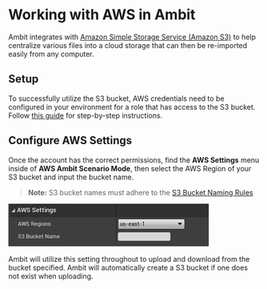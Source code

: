 # Working with AWS in Ambit

Ambit integrates with [Amazon Simple Storage Service (Amazon S3)](https://docs.aws.amazon.com/AmazonS3/latest/userguide/Welcome.html) to help centralize various files into a cloud storage that can then be re-imported easily from any computer.

## Setup

To successfully utilize the S3 bucket, AWS credentials need to be configured in your environment for a role that has access to the S3 bucket. Follow [this guide](https://docs.aws.amazon.com/sdk-for-cpp/v1/developer-guide/credentials.html) for step-by-step instructions.

## Configure AWS Settings

Once the account has the correct permissions, find the **AWS Settings** menu inside of **AWS Ambit Scenario Mode**, then select the AWS Region of your S3 bucket and input the bucket name.

> **Note:** S3 bucket names must adhere to the [S3 Bucket Naming Rules](https://docs.aws.amazon.com/AmazonS3/latest/userguide/bucketnamingrules.html)

![Locating the AWS Settings](./images/aws-settings/AwsSettingsMenu.png)

Ambit will utilize this setting throughout to upload and download from the bucket specified. Ambit will automatically create a S3 bucket if one does not exist when uploading.
